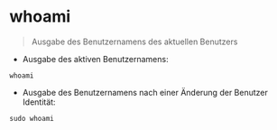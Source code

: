 # whoami

> Ausgabe des Benutzernamens des aktuellen Benutzers

- Ausgabe des aktiven Benutzernamens:

`whoami`

- Ausgabe des Benutzernamens nach einer Änderung der Benutzer Identität:

`sudo whoami`
